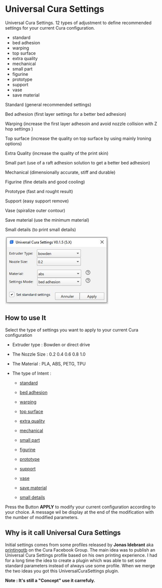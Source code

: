 # Universal Cura Settings
 
Universal Cura Settings. 12 types of adjustment to define recommended settings for your current Cura configuration.
 
* standard
* bed adhesion
* warping
* top surface
* extra quality
* mechanical
* small part
* figurine
* prototype
* support
* vase
* save material

Standard		(general recommended settings)

Bed adhesion	(first layer settings for a better bed adhesion)

Warping			(increase the first layer adhesoin and avoid nozzle collision with Z hop settings )

Top surface		(increase the quality on top surface by using mainly Ironing options)

Extra Quality	(increase the quality of the print skin)

Small part		(use of a raft adhesion solution to get a better bed adhesion)

Mechanical		(dimensionally accurate, stiff and durable)

Figurine		(fine details and good cooling)

Prototype		(fast and rought result)

Support			(easy support remove)

Vase			(spiralize outer contour)

Save material	(use the minimum material)

Small details	(to print small details)

![menuSettings](./images/settings.jpg)

## How to use It

Select the type of settings you want to apply to your current Cura configuration

- Extruder type   : Bowden or direct drive
- The Nozzle Size : 0.2 0.4 0.6 0.8 1.0
- The Material    : PLA, ABS, PETG, TPU
- The type of Intent  :

  - [standard](https://github.com/5axes/UniversalCuraSettings/discussions/12)
       
  - [bed adhesion](https://github.com/5axes/UniversalCuraSettings/discussions/9) 
        
  - [warping](https://github.com/5axes/UniversalCuraSettings/discussions/13)

  - [top surface](https://github.com/5axes/UniversalCuraSettings/discussions/17)
  
  - [extra quality](https://github.com/5axes/UniversalCuraSettings/discussions/31)
        
  - [mechanical](https://github.com/5axes/UniversalCuraSettings/discussions/8)
 
  - [small part](https://github.com/5axes/UniversalCuraSettings/discussions/18)
  
  - [figurine](https://github.com/5axes/UniversalCuraSettings/discussions/14)
        
  - [prototype](https://github.com/5axes/UniversalCuraSettings/discussions/10)

  - [support](https://github.com/5axes/UniversalCuraSettings/discussions/22)
        
  - [vase](https://github.com/5axes/UniversalCuraSettings/discussions/15)
 
  - [save material](https://github.com/5axes/UniversalCuraSettings/discussions/27) 
  
  - [small details](https://github.com/5axes/UniversalCuraSettings/discussions/34) 
  
  

Press the Button **APPLY** to modify your current configuration according to your choice. A message wil be display at the end of the modification with the number of modified parameters.


## Why is it call Universal Cura Settings

Initial settings comes from some profiles released by **Jonas Idebrant** aka [printingotb](https://github.com/printingotb) on the Cura Facebook Group. The main idea was to publish an Universal Cura Settings profile based on his own printing experience. I had for a long time the idea to create a plugin which was able to set some standard parameters instead of always use some profile. When we merge the two ideas you got this UniversalCuraSettings plugin. 

**Note : It's still a "Concept" use it carrefuly.**

